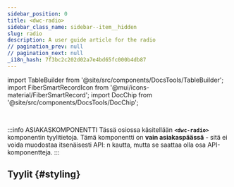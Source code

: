 ```yaml
---
sidebar_position: 0
title: <dwc-radio>
sidebar_class_name: sidebar--item__hidden
slug: radio
description: A user guide article for the radio
// pagination_prev: null
// pagination_next: null
_i18n_hash: 7f3bc2c202d02a7e4bd65fc000b4db87
---
```

import TableBuilder from '@site/src/components/DocsTools/TableBuilder';
import FiberSmartRecordIcon from '@mui/icons-material/FiberSmartRecord';
import DocChip from '@site/src/components/DocsTools/DocChip';

<DocChip chip='shadow' />

<br />

:::info ASIAKASKOMPONENTTI
Tässä osiossa käsitellään **`<dwc-radio>`** komponentin tyylitietoja. Tämä komponentti on **vain asiakaspäässä** - sitä ei voida muodostaa itsenäisesti API: n kautta, mutta se saattaa olla osa API-komponentteja.
:::

## Tyylit {#styling}

<TableBuilder name="dwc-radio" clientComponent />
